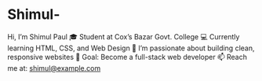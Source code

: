 # Shimul-
Hi, I’m Shimul Paul   🎓 Student at Cox’s Bazar Govt. College   💻 Currently learning HTML, CSS, and Web Design   🌱 I’m passionate about building clean, responsive websites   🚀 Goal: Become a full-stack web developer   📫 Reach me at: shimul@example.com
